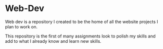 # Web-Dev

Web dev is a repository I created to be the home of all the website projects I plan to work on.

This repository is the first of many assignments look to polish my skills and add to what I already know and learn new skills.
